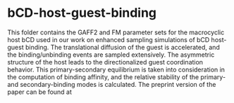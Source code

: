 # bCD-host-guest-binding
This folder contains the GAFF2 and FM parameter sets for the macrocyclic host bCD used in our work on enhanced sampling simulations of bCD host-guest binding.
The translational diffusion of the guest is accelerated, and the binding/unbinding events are sampled extensively. 
The asymmetric structure of the host leads to the directionalized guest coordination behavior. This primary-secondary equilibrium is taken into consideration in the computation of binding affinity, and the relative stability of the primary- and secondary-binding modes is calculated. 
The preprint version of the paper can be found at 


